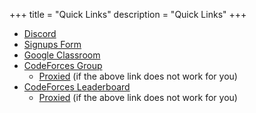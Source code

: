+++
title = "Quick Links"
description = "Quick Links"
+++

- [Discord](https://discord.gg/9rQCv97)
- [Signups Form](https://forms.gle/dmLpTPE1gDSAGWTn9)
- [Google Classroom](https://classroom.google.com/c/NTQzOTgyMzAxNzM4?cjc=em3wo24)
- [CodeForces Group](https://codeforces.com/group/56LvjuJGwY/contests)
  - [Proxied](https://cf-p.vercel.app/group/56LvjuJGwY/contests) (if the above link does not work for you)
- [CodeForces Leaderboard](https://codeforces.com/group/56LvjuJGwY/customrating/5471)
  - [Proxied](https://cf-p.vercel.app/group/56LvjuJGwY/customrating/5471) (if the above link does not work for you)
